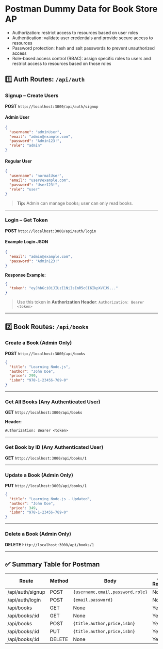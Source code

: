 # Postman Dummy Data for Book Store AP

* Authorization: restrict access to resources based on user roles
* Authentication: validate user credentials and provide secure access to resources
* Password protection: hash and salt passwords to prevent unauthorized access
* Role-based access control (RBAC): assign specific roles to users and restrict access to resources based on those roles

## 1️⃣ Auth Routes: `/api/auth`

### **Signup – Create Users**

**POST** `http://localhost:3000/api/auth/signup`

#### **Admin User**

```json
{
  "username": "adminUser",
  "email": "admin@example.com",
  "password": "Admin123!",
  "role": "admin"
}
```

#### **Regular User**

```json
{
  "username": "normalUser",
  "email": "user@example.com",
  "password": "User123!",
  "role": "user"
}
```

> **Tip:** Admin can manage books; user can only read books.

---

### **Login – Get Token**

**POST** `http://localhost:3000/api/auth/login`

#### **Example Login JSON**

```json
{
  "email": "admin@example.com",
  "password": "Admin123!"
}
```

**Response Example:**

```json
{
  "token": "eyJhbGciOiJIUzI1NiIsInR5cCI6IkpXVCJ9..."
}
```

> Use this token in **Authorization Header**:
> `Authorization: Bearer <token>`

---

## 2️⃣ Book Routes: `/api/books`

### **Create a Book (Admin Only)**

**POST** `http://localhost:3000/api/books`

```json
{
  "title": "Learning Node.js",
  "author": "John Doe",
  "price": 299,
  "isbn": "978-1-23456-789-0"
}
```

---

### **Get All Books (Any Authenticated User)**

**GET** `http://localhost:3000/api/books`

**Header:**

```
Authorization: Bearer <token>
```

---

### **Get Book by ID (Any Authenticated User)**

**GET** `http://localhost:3000/api/books/1`

---

### **Update a Book (Admin Only)**

**PUT** `http://localhost:3000/api/books/1`

```json
{
  "title": "Learning Node.js - Updated",
  "author": "John Doe",
  "price": 349,
  "isbn": "978-1-23456-789-0"
}
```

---

### **Delete a Book (Admin Only)**

**DELETE** `http://localhost:3000/api/books/1`

---

## ✅ Summary Table for Postman

| Route            | Method | Body                             | Auth Required | Role  |
| ---------------- | ------ | -------------------------------- | ------------- | ----- |
| /api/auth/signup | POST   | `{username,email,password,role}` | No            | Any   |
| /api/auth/login  | POST   | `{email,password}`               | No            | Any   |
| /api/books       | GET    | None                             | Yes           | Any   |
| /api/books/:id   | GET    | None                             | Yes           | Any   |
| /api/books       | POST   | `{title,author,price,isbn}`      | Yes           | Admin |
| /api/books/:id   | PUT    | `{title,author,price,isbn}`      | Yes           | Admin |
| /api/books/:id   | DELETE | None                             | Yes           | Admin |
